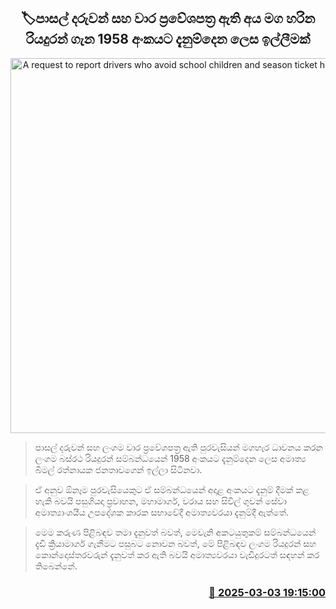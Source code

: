 <p align='center'><b><h2 align='center' title='A request to report drivers who avoid school children and season ticket holders to 1958'>🏷පාසල් දරුවන් සහ වාර ප්‍රවේශපත්‍ර ඇති අය මග හරින රියදුරන් ගැන 1958 අංකයට දැනුම්දෙන ලෙස ඉල්ලීමක්</h2></b></p>
<p align='center'><img src='https://helakuru.sgp1.cdn.digitaloceanspaces.com/esana/images/lib/ctb-bus.jpg' width='600' alt='A request to report drivers who avoid school children and season ticket holders to 1958'></p>

> පාසල් දරුවන් සහ ලංගම වාර ප්‍රවේශපත්‍ර ඇති පුරවැසියන් මගහැර ධාවනය කරන ලංගම බස්රථ රියදුරන් සම්බන්ධයෙන් 1958 අංකයට දැනුම්දෙන ලෙස අමාත්‍ය බිමල් රත්නායක ජනතාවගෙන් ඉල්ලා සිටිනවා.

> ඒ අනුව ඕනෑම පුරවැසියෙකුට ඒ සම්බන්ධයෙන් අදාළ අංකයට දැනුම් දීමක් කළ හැකි බවයි පසුගියදා ප්‍රවාහන, මහාමාර්ග, වරාය සහ සිවිල් ගුවන් සේවා අමාත්‍යාංශයීය උපදේශක කාරක සභාවේදී අමාත්‍යවරයා දැනුම්දී ඇත්තේ.

> මෙම කරුණ පිළිබඳව තමා දැනුවත් බවත්, මෙවැනි අකටයුතුකම් සම්බන්ධයෙන් දැඩි ක්‍රියාමාර්ග ගැනීමට පසුබට නොවන බවත්, මේ පිළිබඳව ලංගම රියදුරන් සහ කොන්දොස්තරවරුන් දැනුවත් කර ඇති බවයි අමාත්‍යවරයා වැඩිදුරටත් සඳහන් කර තිබෙන්නේ.



<h3 align='right'><a href='https://www.helakuru.lk/esana/p/107987/'>📅 2025-03-03 19:15:00</a></h3>

